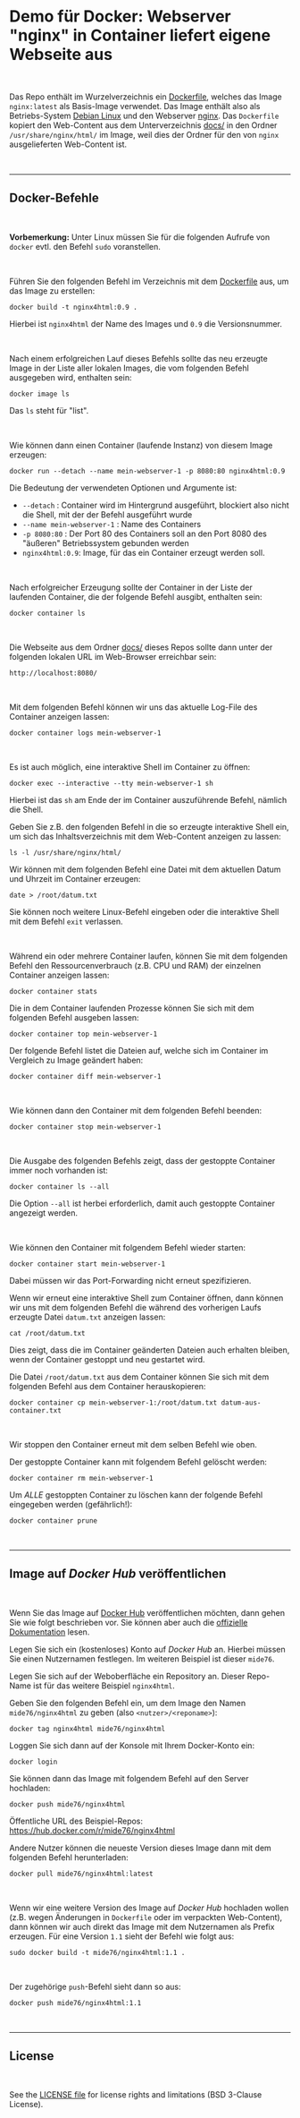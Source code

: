 # Demo für Docker: Webserver "nginx" in Container liefert eigene Webseite aus #

<br>

Das Repo enthält im Wurzelverzeichnis ein [Dockerfile](./Dockerfile), welches
das Image `nginx:latest` als Basis-Image verwendet.
Das Image enthält also als Betriebs-System [Debian Linux](https://www.debian.org/)
und den Webserver [nginx](https://nginx.org/en/).
Das `Dockerfile` kopiert den Web-Content aus dem Unterverzeichnis [docs/](docs/)
in den Ordner `/usr/share/nginx/html/` im Image, weil dies der Ordner für den von
`nginx` ausgelieferten Web-Content ist.

<br>

----

## Docker-Befehle ##

<br>

**Vorbemerkung:** Unter Linux müssen Sie für die folgenden Aufrufe von `docker` evtl. den Befehl `sudo` voranstellen.

<br>

Führen Sie den folgenden Befehl im Verzeichnis mit dem [Dockerfile](./Dockerfile) aus, um das Image zu erstellen:
```
docker build -t nginx4html:0.9 .
```
Hierbei ist `nginx4html` der Name des Images und `0.9` die Versionsnummer.

<br>

Nach einem erfolgreichen Lauf dieses Befehls sollte das neu erzeugte Image in der Liste aller lokalen Images,
die vom folgenden Befehl ausgegeben wird, enthalten sein:
```
docker image ls
```
Das `ls` steht für "list".

<br>

Wie können dann einen Container (laufende Instanz) von diesem Image erzeugen:
```
docker run --detach --name mein-webserver-1 -p 8080:80 nginx4html:0.9
```

Die Bedeutung der verwendeten Optionen und Argumente ist:
* `--detach` : Container wird im Hintergrund ausgeführt, blockiert also nicht die Shell, mit der der Befehl ausgeführt wurde
* `--name mein-webserver-1` : Name des Containers
* `-p 8080:80` : Der Port 80 des Containers soll an den Port 8080 des "äußeren" Betriebssystem gebunden werden
* `nginx4html:0.9`: Image, für das ein Container erzeugt werden soll.

<br>

Nach erfolgreicher Erzeugung sollte der Container in der Liste der laufenden Container, die der folgende Befehl ausgibt, enthalten sein:
```
docker container ls
```

<br>

Die Webseite aus dem Ordner [docs/](docs/) dieses Repos sollte dann unter der folgenden lokalen URL im Web-Browser erreichbar sein:
```
http://localhost:8080/
```

<br>

Mit dem folgenden Befehl können wir uns das aktuelle Log-File des Container anzeigen lassen:
```
docker container logs mein-webserver-1
```

<br>

Es ist auch möglich, eine interaktive Shell im Container zu öffnen:
```
docker exec --interactive --tty mein-webserver-1 sh
```
Hierbei ist das `sh` am Ende der im Container auszuführende Befehl, nämlich die Shell.

Geben Sie z.B. den folgenden Befehl in die so erzeugte interaktive Shell ein, um sich das Inhaltsverzeichnis mit dem Web-Content anzeigen zu lassen:
```
ls -l /usr/share/nginx/html/
```

Wir können mit dem folgenden Befehl eine Datei mit dem aktuellen Datum und Uhrzeit
im Container erzeugen:
```
date > /root/datum.txt
```

Sie können noch weitere Linux-Befehl eingeben oder die interaktive Shell mit dem Befehl `exit` verlassen.

<br>

Während ein oder mehrere Container laufen, können Sie mit dem folgenden Befehl den Ressourcenverbrauch (z.B. CPU und RAM) der einzelnen Container anzeigen lassen:
```
docker container stats
```

Die in dem Container laufenden Prozesse können Sie sich mit dem folgenden Befehl ausgeben lassen:
```
docker container top mein-webserver-1
```

Der folgende Befehl listet die Dateien auf, welche sich im Container im Vergleich zu Image geändert haben:
```
docker container diff mein-webserver-1
```

<br>

Wie können dann den Container mit dem folgenden Befehl beenden:
```
docker container stop mein-webserver-1
```

<br>

Die Ausgabe des folgenden Befehls zeigt, dass der gestoppte Container immer noch vorhanden ist:
```
docker container ls --all
```
Die Option `--all` ist herbei erforderlich, damit auch gestoppte Container angezeigt werden.

<br>

Wie können den Container mit folgendem Befehl wieder starten:
```
docker container start mein-webserver-1
```
Dabei müssen wir das Port-Forwarding nicht erneut spezifizieren.

Wenn wir erneut eine interaktive Shell zum Container öffnen, dann können wir uns mit dem folgenden Befehl die während des vorherigen Laufs erzeugte Datei `datum.txt` anzeigen lassen:
```
cat /root/datum.txt
```
Dies zeigt, dass die im Container geänderten Dateien auch erhalten bleiben, wenn der Container gestoppt und neu gestartet wird.

Die Datei `/root/datum.txt` aus dem Container können Sie sich mit dem folgenden Befehl aus dem Container herauskopieren:
```
docker container cp mein-webserver-1:/root/datum.txt datum-aus-container.txt
```

<br>

Wir stoppen den Container erneut mit dem selben Befehl wie oben.

Der gestoppte Container kann mit folgendem Befehl gelöscht werden:
```
docker container rm mein-webserver-1
```

Um *ALLE* gestoppten Container zu löschen kann der folgende Befehl eingegeben werden (gefährlich!):
```
docker container prune
```

<br>

----

## Image auf *Docker Hub* veröffentlichen ##

<br>

Wenn Sie das Image auf [Docker Hub](https://hub.docker.com/) veröffentlichen möchten, dann gehen Sie wie folgt beschrieben vor.
Sie können aber auch die [offizielle Dokumentation](https://docs.docker.com/get-started/04_sharing_app/) lesen.

Legen Sie sich ein (kostenloses) Konto auf *Docker Hub* an.
Hierbei müssen Sie einen Nutzernamen festlegen.
Im weiteren Beispiel ist dieser `mide76`.

Legen Sie sich auf der Weboberfläche ein Repository an.
Dieser Repo-Name ist für das weitere Beispiel `nginx4html`.

Geben Sie den folgenden Befehl ein, um dem Image den Namen `mide76/nginx4html` zu geben (also `<nutzer>/<reponame>`):
```
docker tag nginx4html mide76/nginx4html
```

Loggen Sie sich dann auf der Konsole mit Ihrem Docker-Konto ein:
```
docker login
```

Sie können dann das Image mit folgendem Befehl auf den Server hochladen:
```
docker push mide76/nginx4html
```

Öffentliche URL des Beispiel-Repos: https://hub.docker.com/r/mide76/nginx4html

Andere Nutzer können die neueste Version dieses Image dann mit dem folgenden Befehl herunterladen:
```
docker pull mide76/nginx4html:latest
```

<br>

Wenn wir eine weitere Version des Image auf *Docker Hub* hochladen wollen (z.B. wegen Änderungen
in `Dockerfile` oder im verpackten Web-Content), dann können wir auch direkt das Image mit dem
Nutzernamen als Prefix erzeugen.
Für eine Version `1.1` sieht der Befehl wie folgt aus:
```
sudo docker build -t mide76/nginx4html:1.1 .
```

<br>

Der zugehörige `push`-Befehl sieht dann so aus:
```
docker push mide76/nginx4html:1.1
```

<br>

----

## License ##

<br>

See the [LICENSE file](LICENSE.md) for license rights and limitations (BSD 3-Clause License).

<br>
